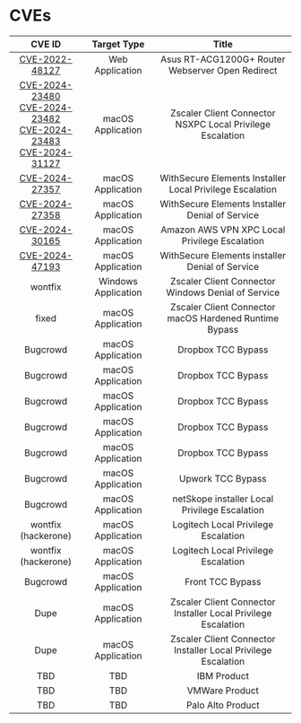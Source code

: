 # CVEs

| CVE ID | Target Type | Title |
| :---: | :---: | :---: |
| [CVE-2022-48127](https://nvd.nist.gov/vuln/detail/CVE-2022-48127) | Web Application | Asus RT-ACG1200G+ Router Webserver Open Redirect |
| [CVE-2024-23480](https://nvd.nist.gov/vuln/detail/CVE-2024-23480) <br> [CVE-2024-23482](https://nvd.nist.gov/vuln/detail/CVE-2024-23482) <br> [CVE-2024-23483](https://nvd.nist.gov/vuln/detail/CVE-2024-23483) <br> [CVE-2024-31127](https://nvd.nist.gov/vuln/detail/CVE-2024-31127) | macOS Application | Zscaler Client Connector NSXPC Local Privilege Escalation |
| [CVE-2024-27357](https://nvd.nist.gov/vuln/detail/CVE-2024-27357) | macOS Application | WithSecure Elements Installer Local Privilege Escalation |
| [CVE-2024-27358](https://nvd.nist.gov/vuln/detail/CVE-2024-27358) | macOS Application | WithSecure Elements Installer Denial of Service |
| [CVE-2024-30165](https://nvd.nist.gov/vuln/detail/CVE-2024-30165) | macOS Application | Amazon AWS VPN XPC Local Privilege Escalation |
| [CVE-2024-47193](https://nvd.nist.gov/vuln/detail/CVE-2024-47193) | macOS Application | WithSecure Elements installer Denial of Service |
| wontfix | Windows Application | Zscaler Client Connector Windows Denial of Service |
| fixed | macOS Application | Zscaler Client Connector macOS Hardened Runtime Bypass |
| Bugcrowd | macOS Application | Dropbox TCC Bypass |
| Bugcrowd | macOS Application | Dropbox TCC Bypass |
| Bugcrowd | macOS Application | Dropbox TCC Bypass | 
| Bugcrowd | macOS Application | Dropbox TCC Bypass |
| Bugcrowd | macOS Application | Dropbox TCC Bypass |
| Bugcrowd | macOS Application | Upwork TCC Bypass |
| Bugcrowd | macOS Application | netSkope installer Local Privilege Escalation |
| wontfix (hackerone) | macOS Application | Logitech Local Privilege Escalation |
| wontfix (hackerone) | macOS Application | Logitech Local Privilege Escalation |
| Bugcrowd | macOS Application | Front TCC Bypass |
| Dupe | macOS Application | Zscaler Client Connector Installer Local Privilege Escalation |
| Dupe | macOS Application | Zscaler Client Connector Installer Local Privilege Escalation |
| TBD | TBD | IBM Product |
| TBD | TBD | VMWare Product |
| TBD | TBD | Palo Alto Product |
